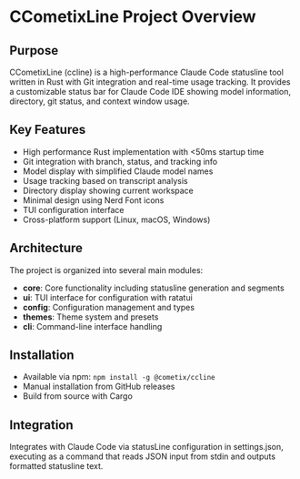 # CCometixLine Project Overview

## Purpose
CCometixLine (ccline) is a high-performance Claude Code statusline tool written in Rust with Git integration and real-time usage tracking. It provides a customizable status bar for Claude Code IDE showing model information, directory, git status, and context window usage.

## Key Features
- High performance Rust implementation with <50ms startup time
- Git integration with branch, status, and tracking info
- Model display with simplified Claude model names
- Usage tracking based on transcript analysis
- Directory display showing current workspace  
- Minimal design using Nerd Font icons
- TUI configuration interface
- Cross-platform support (Linux, macOS, Windows)

## Architecture
The project is organized into several main modules:
- **core**: Core functionality including statusline generation and segments
- **ui**: TUI interface for configuration with ratatui
- **config**: Configuration management and types
- **themes**: Theme system and presets
- **cli**: Command-line interface handling

## Installation
- Available via npm: `npm install -g @cometix/ccline`
- Manual installation from GitHub releases
- Build from source with Cargo

## Integration
Integrates with Claude Code via statusLine configuration in settings.json, executing as a command that reads JSON input from stdin and outputs formatted statusline text.